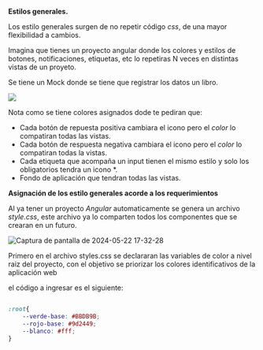 **Estilos generales.**

Los estilo generales surgen de no repetir código *css*, de una mayor flexibilidad a cambios.

Imagina que tienes un proyecto angular donde los colores y estilos de botones, notificaciones, etiquetas, etc
lo repetiras N veces en distintas vistas de un proyeto.

Se tiene un Mock donde se tiene que registrar los datos un libro.

<img src="https://github.com/irvincamacho97/Angular/assets/132851888/7b419821-dd41-4380-ba44-e98c39faa8ba"> </img>

Nota como se tiene colores asignados dode te pediran que:

   - Cada botón de repuesta positiva cambiara el icono pero el *color* lo compatiran todas las vistas.
   - Cada botón de respuesta negativa cambiara el icono pero el *color* lo compatiran todas la vistas.
   - Cada etiqueta que acompaña un input tienen el mismo estilo y solo los obligatorios tendra un icono *.
   - Fondo de aplicación que tendran todas las vistas.

**Asignación de los estilo generales acorde a los requerimientos**

Al ya tener un proyecto *Angular* automaticamente se genera un archivo *style.css*, este archivo ya lo comparten todos los componentes que se 
crearan en un futuro.

![Captura de pantalla de 2024-05-22 17-32-28](https://github.com/irvincamacho97/Angular/assets/132851888/92fc3f26-ff7d-4662-b147-d14348a27263)

Primero en el archivo styles.css se declararan las variables de color a nivel raiz del proyecto, con el objetivo se priorizar los colores identificativos de la aplicación web

el código a ingresar es el siguiente:

```css

:root{
    --verde-base: #BBDB9B;
    --rojo-base: #9d2449;
    --blanco: #fff;
}

```
